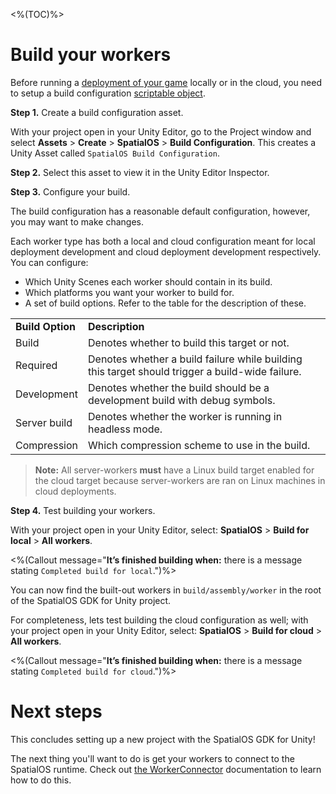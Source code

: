 <%(TOC)%>
# Build your workers

Before running a [deployment of your game]({{urlRoot}}/reference/deploy) locally or in the cloud, you need to setup a build configuration [scriptable object](https://docs.unity3d.com/ScriptReference/ScriptableObject.html).

**Step 1.** Create a build configuration asset.

With your project open in your Unity Editor, go to the Project window and select **Assets** > **Create** > **SpatialOS** > **Build Configuration**. This creates a Unity Asset called `SpatialOS Build Configuration`.

**Step 2.** Select this asset to view it in the Unity Editor Inspector.

**Step 3.** Configure your build.

The build configuration has a reasonable default configuration, however, you may want to make changes.

Each worker type has both a local and cloud configuration meant for local deployment development and cloud deployment development respectively.
You can configure:

* Which Unity Scenes each worker should contain in its build.
* Which platforms you want your worker to build for.
* A set of build options. Refer to the table for the description of these.

| | |
|---|---|
| **Build Option** | **Description** |
| Build | Denotes whether to build this target or not. |
| Required | Denotes whether a build failure while building this target should trigger a build-wide failure. |
| Development | Denotes whether the build should be a development build with debug symbols. |
| Server build | Denotes whether the worker is running in headless mode. |
| Compression | Which compression scheme to use in the build. |


> **Note:** All server-workers **must** have a Linux build target enabled for the cloud target because server-workers are ran on Linux machines in cloud deployments.

**Step 4.** Test building your workers.

With your project open in your Unity Editor, select: **SpatialOS** > **Build for local** > **All workers**.

<%(Callout message="**It’s finished building when:** there is a message stating `Completed build for local`.")%>

You can now find the built-out workers in `build/assembly/worker` in the root of the SpatialOS GDK for Unity project.

For completeness, lets test building the cloud configuration as well; with your project open in your Unity Editor, select: **SpatialOS** > **Build for cloud** > **All workers**.

<%(Callout message="**It’s finished building when:** there is a message stating `Completed build for cloud`.")%>

# Next steps

This concludes setting up a new project with the SpatialOS GDK for Unity!

The next thing you'll want to do is get your workers to connect to the SpatialOS runtime. Check out [the WorkerConnector]({{urlRoot}}/reference/gameobject/creating-workers-with-workerconnector) documentation to learn how to do this.